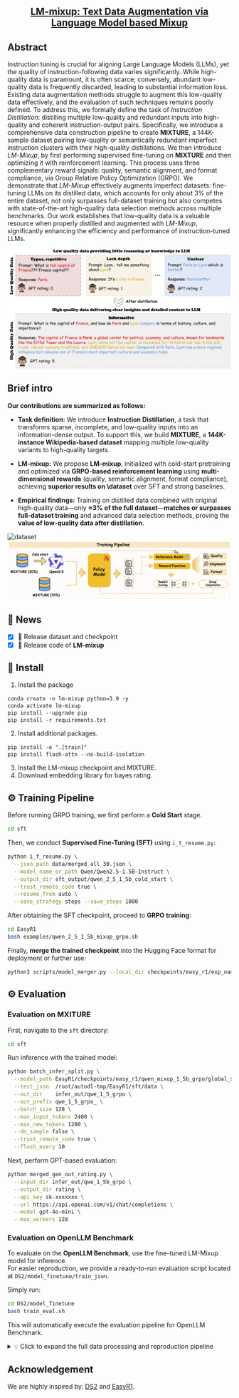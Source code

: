 <div align=center>
</div> 
<h2 align="center">
<a href="">LM-mixup: Text Data Augmentation via Language Model based Mixup
</a></h2>

## Abstract
Instruction tuning is crucial for aligning Large Language Models (LLMs), yet the quality of instruction-following data varies significantly. While high-quality data is paramount, it is often scarce; conversely, abundant low-quality data is frequently discarded, leading to substantial information loss. Existing data augmentation methods struggle to augment this low-quality data effectively, and the evaluation of such techniques remains poorly defined. To address this, we formally define the task of *Instruction Distillation*: distilling multiple low-quality and redundant inputs into high-quality and coherent instruction-output pairs. Specifically, we introduce a comprehensive data construction pipeline to create **MIXTURE**, a 144K-sample dataset pairing low-quality or semantically redundant imperfect instruction clusters with their high-quality distillations. We then introduce *LM-Mixup*, by first performing supervised fine-tuning on **MIXTURE** and then optimizing it with reinforcement learning. This process uses three complementary reward signals: quality, semantic alignment, and format compliance, via Group Relative Policy Optimization (GRPO). We demonstrate that *LM-Mixup* effectively augments imperfect datasets: fine-tuning LLMs on its distilled data, which accounts for only about 3% of the entire dataset, not only surpasses full-dataset training but also competes with state-of-the-art high-quality data selection methods across multiple benchmarks. Our work establishes that low-quality data is a valuable resource when properly distilled and augmented with *LM-Mixup*, significantly enhancing the efficiency and performance of instruction-tuned LLMs.

![overview](assets/low_vs_high_figure.png)

## Brief intro

**Our contributions are summarized as follows:**

- **Task definition:** We introduce **Instruction Distillation**, a task that transforms sparse, incomplete, and low-quality inputs into an information-dense output. To support this, we build **MIXTURE**, a **144K-instance Wikipedia-based dataset** mapping multiple low-quality variants to high-quality targets.  

- **LM-mixup:** We propose **LM-mixup**, initialized with cold-start pretraining and optimized via **GRPO-based reinforcement learning** using **multi-dimensional rewards** (quality, semantic alignment, format compliance), achieving **superior results on \dataset** over SFT and strong baselines.  

- **Empirical findings:** Training on distilled data combined with original high-quality data—only **≈3% of the full dataset**—**matches or surpasses full-dataset training** and advanced data selection methods, proving the **value of low-quality data after distillation**.  

![dataset](assets/dataset_pipeline_v4.png)
![train](assets/training_pipeline.png)

## 🎉 News
- [x] 📢 Release dataset and checkpoint
- [x] 🚀 Release code of **LM-mixup**

## 🤖 Install 
1. Install the package
```
conda create -n lm-mixup python=3.9 -y
conda activate lm-mixup
pip install --upgrade pip
pip install -r requirements.txt
```
2. Install additional packages.
```
pip install -e ".[train]"
pip install flash-attn --no-build-isolation
```
3. Install the LM-mixup checkpoint and MIXTURE.
4. Download embedding library for bayes rating.
## ⚙️ Training Pipeline

Before running GRPO training, we first perform a **Cold Start** stage.

```bash
cd sft
```

Then, we conduct **Supervised Fine-Tuning (SFT)** using `i_t_resume.py`:

```bash
python i_t_resume.py \
  --json_path data/merged_all_30.json \
  --model_name_or_path Qwen/Qwen2.5-1.5B-Instruct \
  --output_dir sft_output/qwen_2_5_1_5b_cold_start \
  --trust_remote_code true \
  --resume_from auto \
  --save_strategy steps --save_steps 1000
```

After obtaining the SFT checkpoint, proceed to **GRPO training**:

```bash
cd EasyR1
bash examples/qwen_2_5_1_5b_mixup_grpo.sh
```

Finally, **merge the trained checkpoint** into the Hugging Face format for deployment or further use:

```bash
python3 scripts/model_merger.py --local_dir checkpoints/easy_r1/exp_name/global_step_1/actor
```

## ⚙️ Evaluation

### Evaluation on MXITURE

First, navigate to the `sft` directory:
```bash
cd sft
```

Run inference with the trained model:
```bash
python batch_infer_split.py \
  --model_path EasyR1/checkpoints/easy_r1/qwen_mixup_1_5b_grpo/global_step_575/actor/huggingface \
  --test_json  /root/autodl-tmp/EasyR1/sft/data \
  --out_dir    infer_out/qwe_1_5_grpo \
  --out_prefix qwe_1_5_grpo_ \
  --batch_size 128 \
  --max_input_tokens 2400 \
  --max_new_tokens 1200 \
  --do_sample false \
  --trust_remote_code true \
  --flush_every 10
```

Next, perform GPT-based evaluation:
```bash
python merged_gen_out_rating.py \
  --input_dir infer_out/qwe_1_5b_grpo \
  --output_dir rating \
  --api_key sk-xxxxxxx \
  --url https://api.openai.com/v1/chat/completions \
  --model gpt-4o-mini \
  --max_workers 128
```

### Evaluation on OpenLLM Benchmark

To evaluate on the **OpenLLM Benchmark**, use the fine-tuned LM-Mixup model for inference.  
For easier reproduction, we provide a ready-to-run evaluation script located at `DS2/model_finetune/train_json`.

Simply run:
```bash
cd DS2/model_finetune
bash train_eval.sh
```

This will automatically execute the evaluation pipeline for OpenLLM Benchmark.


<details>
<summary>💡 Click to expand the full data processing and reproduction pipeline</summary>

---

### **Complete Reproduction Pipeline**

#### **1. Data Preparation**
Navigate to the data processing directory:
```bash
cd data_process
```
Download the full [**data pool**](https://huggingface.co/datasets/jlpang888/tulu_300k) and perform GPT-based quality scoring:
```bash
python gpt_rating.py
```
Alternatively, you can use our pre-rated dataset provided in `data_process/data`.  
Samples with GPT scores (1–5 scale) **≥ 4** are labeled as *high-quality*, while those **< 4** are *low-quality*.  The data is further divided into multiple subsets based on their source.

---

#### **2. Clustering Low-Quality Data**
Perform clustering on low-quality subsets.  You can control cluster sizes via the parameters `min_size`, `max_size`, `mean_cap`, and `std_cap`.  

Below is an example for the **dolly_15k** dataset:
```bash
python cluster.py \
  --input data/low_by_dataset/dolly_low.jsonl \
  --output_jsonl tmp_merged/dolly_low.jsonl \
  --model_path BAAI/bge-m3 \
  --device cuda --batch_size 128 \
  --min_size 2 --max_size 5 --mean_cap 3 --std_cap 1 
```

---

#### **3. Converting Clusters to Inference Format**
```bash
python cluter2input.py \
  --input tmp_merged/dolly_low.jsonl \
  --output infer_in/dolly_low.jsonl \
  --sep "\n\n"
```

---

#### **4. Model Inference**
Run inference using the LM-Mixup model:
```bash
python inference.py \
    --model_path EasyR1/checkpoints/easy_r1/qwen_mixup_1_5b_grpo/global_step_575/actor/huggingface \
    --test_json  infer_in/dolly_low.jsonl \
    --out_jsonl   infer_out/dolly.jsonl \
    --batch_size 128 \
    --max_input_tokens 2400 \
    --max_new_tokens 2400 \
    --do_sample false \
    --trust_remote_code true
```

---

#### **5. GPT Rating for Generated Outputs**
```bash
python gpt_rating.py \
    --input_jsonl infer_out/dolly.jsonl \
    --output_dir infer_out/rating
```

---

#### **6. Filtering High-Quality Samples**
```bash
python filter_high.py \
    --input infer_out/rating/scored_dolly.jsonl \
    --output infer_out/dolly_highqual.jsonl \
```

---

#### **7. Long-Tail Scoring**
Compute long-tail diversity scores for the data pool:
```bash
python long_tail_filtering.py \
  --input infer_out/inference_highqual.jsonl \
  --output final_json/inference_highqual_longtail.jsonl \
  --model BAAI/bge-m3 \
  --batch_size 32 \
  --knn_k 15

python long_tail_filtering.py \
  --input data/scored_high.jsonl \
  --output final_json/ori_highqual_longtail.jsonl \
  --model BAAI/bge-m3 \
  --batch_size 32 \
  --knn_k 15
```

---

#### **8. Merging Original and Mixup High-Quality Data**
Finally, merge the original and mixup high-quality datasets in the desired ratio:
```bash
python merge_mixup_with_original.py \
  --original final_json/ori_highqual_longtail.jsonl \
  --mixup final_json/inference_highqual_longtail.jsonl \
  --out final_json/mixup5_ori5_1_5b_10k.jsonl \
  --top-n 5000 \
  --seed 42
```

---

</details>

## Acknowledgement
We are highly inspired by: [DS2](https://github.com/UCSC-REAL/DS2) and [EasyR1](https://github.com/hiyouga/EasyR1/tree/main).


